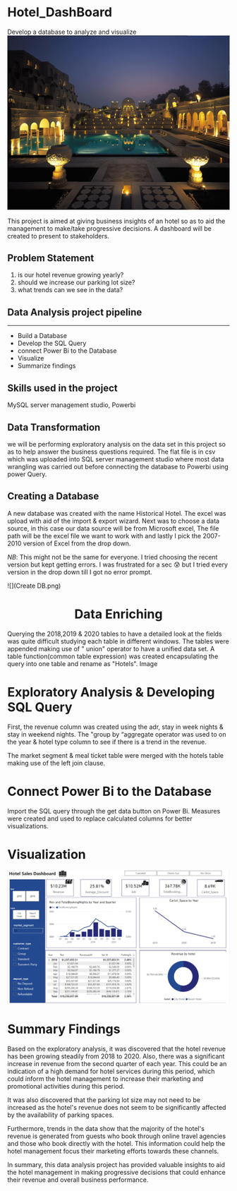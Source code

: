 # Hotel_DashBoard
Develop a database to analyze and visualize 
![](hotel_image.jpg)


This project is aimed at giving business insights of an hotel so as to aid the management to make/take progressive decisions. 
A dashboard will be created to present to stakeholders.

## Problem Statement 
1. is our hotel revenue growing yearly?
2. should we increase our parking lot size?
3. what trends can we see in the data?

## Data Analysis project pipeline
 ----
* Build a Database
* Develop the SQL Query
* connect Power Bi to the Database
* Visualize
* Summarize findings

## Skills used in the project
 MySQL server management studio, Powerbi 

## Data Transformation
   we will be performing exploratory analysis on the data set in this project so as to help answer the business questions required. The flat file is in csv which was uploaded into SQL server management studio where most data wrangling  was carried out before connecting the database to Powerbi using power Query.
   
  ## Creating a Database
A new database was created with the name Historical Hotel.
The excel was upload with aid of the import & export wizard.
Next was to choose a data source, in this case our data source will be from Microsoft excel, The file path will be the excel file we want to work with and lastly I pick the 2007-2010 version of Excel from the drop down. 

_NB_: This might not be the same for everyone. I tried choosing the recent version but kept getting errors. I was frustrated for a sec 😰 but I tried every version in the drop down till I got no error prompt.

![](Create DB.png)


##### <h1 align="center">Data Enriching </h1>

Querying the 2018,2019 & 2020 tables to have a detailed look at the fields was quite difficult studying each table in different windows. The tables were appended making use of " union" operator to have a unified data set. 
A table function(common table expression) was created encapsulating the query into one table and rename as "Hotels".
Image

# Exploratory Analysis & Developing SQL Query
First, the revenue column was created using the adr, stay in week nights & stay in weekend nights.
The "group by “aggregate operator was used to on the year & hotel type column to see if there is a trend in the revenue. 

The market segment & meal ticket table were merged with the hotels table making use of the left join clause. 

# Connect Power Bi to the Database 
 
Import the SQL query through the get data button on Power Bi. 
Measures were created and used to replace calculated columns for better visualizations. 

# Visualization 
![](Dashboard.png)
# Summary Findings

Based on the exploratory analysis, it was discovered that the hotel revenue has been growing steadily from 2018 to 2020. Also, there was a significant increase in revenue from the second quarter of each year. This could be an indication of a high demand for hotel services during this period, which could inform the hotel management to increase their marketing and promotional activities during this period.

It was also discovered that the parking lot size may not need to be increased as the hotel's revenue does not seem to be significantly affected by the availability of parking spaces.

Furthermore, trends in the data show that the majority of the hotel's revenue is generated from guests who book through online travel agencies and those who book directly with the hotel. This information could help the hotel management focus their marketing efforts towards these channels.

In summary, this data analysis project has provided valuable insights to aid the hotel management in making progressive decisions that could enhance their revenue and overall business performance.

